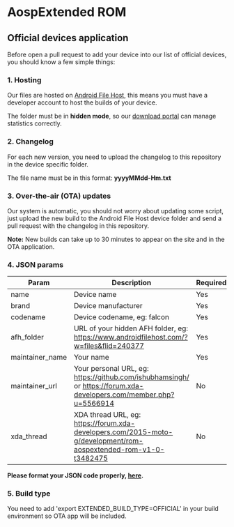 # AospExtended ROM
## Official devices application

Before open a pull request to add your device into our list of official devices, you should know a few simple things:

### 1. Hosting

Our files are hosted on [Android File Host](http://androidfilehost.com/), this means you must have a developer account to host the builds of your device.

The folder must be in **hidden mode**, so our [download portal](https://downloads.aospextended.com/) can manage statistics correctly.

### 2. Changelog
For each new version, you need to upload the changelog to this repository in the device specific folder.

The file name must be in this format: **yyyyMMdd-Hm.txt**

### 3. Over-the-air (OTA) updates
Our system is automatic, you should not worry about updating some script, just upload the new build to the Android File Host device folder and send a pull request with the changelog in this repository.

**Note:** New builds can take up to 30 minutes to appear on the site and in the OTA application.

### 4. JSON params
| Param | Description | Required |
|--|--|--|
| name | Device name | Yes |
| brand | Device manufacturer | Yes |
| codename | Device codename, eg: falcon | Yes |
| afh_folder | URL of your hidden AFH folder, eg: https://www.androidfilehost.com/?w=files&flid=240377 | Yes |
| maintainer_name | Your name | Yes |
| maintainer_url | Your personal URL, eg: https://github.com/ishubhamsingh/ or https://forum.xda-developers.com/member.php?u=5566914 | No  |
| xda_thread | XDA thread URL, eg: https://forum.xda-developers.com/2015-moto-g/development/rom-aospextended-rom-v1-0-t3482475 | No |

**Please format your JSON code properly, [here](https://jsonformatter.curiousconcept.com/).**

### 5. Build type
You need to add 'export EXTENDED_BUILD_TYPE=OFFICIAL' in your build environment so OTA app will be included.
